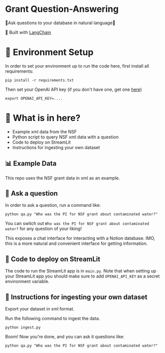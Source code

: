 # Grant Question-Answering

🤖Ask questions to your database in natural language🤖

💪 Built with [LangChain](https://github.com/hwchase17/langchain)

# 🌲 Environment Setup

In order to set your environment up to run the code here, first install all requirements:

```shell
pip install -r requirements.txt
```

Then set your OpenAI API key (if you don't have one, get one [here](https://beta.openai.com/playground))

```shell
export OPENAI_API_KEY=....
```

# 📄 What is in here?
- Example xml data from the NSF
- Python script to query NSF xml data with a question
- Code to deploy on StreamLit
- Instructions for ingesting your own dataset

## 📊 Example Data
This repo uses the NSF grant data in xml as an example.

## 💬 Ask a question
In order to ask a question, run a command like:

```shell
python qa.py "Who was the PI for NSF grant about contaminated water?"
```

You can switch out `Who was the PI for NSF grant about contaminated water?` for any question of your liking!

This exposes a chat interface for interacting with a Notion database.
IMO, this is a more natural and convenient interface for getting information.

## 🚀 Code to deploy on StreamLit

The code to run the StreamLit app is in `main.py`. 
Note that when setting up your StreamLit app you should make sure to add `OPENAI_API_KEY` as a secret environment variable.

## 🧑 Instructions for ingesting your own dataset

Export your dataset in xml format.

Run the following command to ingest the data.

```shell
python ingest.py
```

Boom! Now you're done, and you can ask it questions like:

```shell
python qa.py "Who was the PI for NSF grant about contaminated water?"
```
